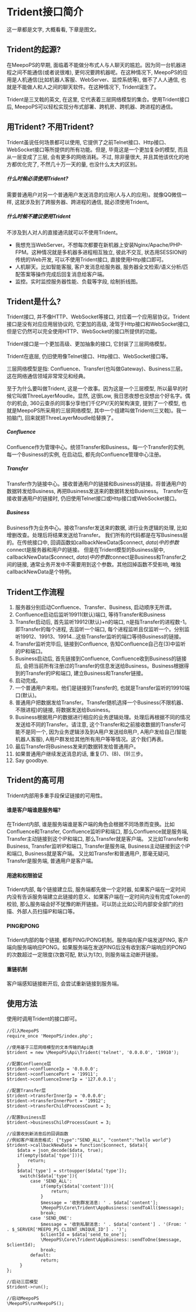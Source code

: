 # Trident接口简介

这一章都是文字, 大概看看, 下章是图文。

## Trident的起源?

在MeepoPS的早期, 面临着不能做分布式人与人聊天的尴尬。因为同一台机器进程之间不能通信(或者说很难), 更何况要跨机器呢。在这种情况下, MeepoPS的应用是人机通信(比如机器人客服、WebServer、监控系统等), 做不了人人通信, 也就是不能做人和人之间的聊天软件。在这种情况下, Trident诞生了。

Trident是三叉戟的英文, 在这里, 它代表着三层网络模型的集合。使用Trident接口后, MeepoPS可以轻松实现分布式部署、跨机房、跨机器、跨进程的通信。

## 用Trident? 不用Trident?
Trident虽说任何场景都可以使用, 它提供了之前Telnet接口、Http接口、WebSocket接口等所提供的所有功能。但是, 毕竟这是一个更加复杂的模型, 而且从一层变成了三层, 会有更多的网络消耗。不过, 除非量很大, 并且其他该优化的地方都优化完了, 不然几十万一天的量, 也没什么太大的区别。

##### 什么时候必须使用Trident?
需要普通用户对另一个普通用户发送消息的应用(人与人的应用)。就像QQ微信一样, 这就涉及到了跨服务器、跨进程的通信, 就必须使用Trident。

##### 什么时候不建议使用Trident
不涉及到人对人的直接通讯就可以不使用Trident。
- 我想充当WebServer。不想每次都要在新机器上安装Nginx/Apache/PHP-FPM。这种情况就是多机器多进程相互独立, 彼此不交互, 状态用SESSION的传统的Web开发, 可以不使用Trident接口, 直接使用Http接口即可。
- 人机聊天。比如智能客服, 客户发消息给服务器, 服务器全文检索/语义分析/匹配答案等操作完成后回复消息给客户端。
- 监控。实时监控服务器性能、负载等字段, 绘制折线图。

## Trident是什么?

Trident接口, 并不像HTTP、WebSocket等接口, 对应着一个应用层协议。Trident接口是没有对应应用层协议的, 它更加的高级, 凌驾于Http接口和WebSocket接口, 但是它仍然可以完全使用HTTP、WebSocket的接口所提供的功能。

Trident接口是一个更加高级、更加抽象的接口, 它封装了三层网络模型。

Trident在底层, 仍旧使用像Telnet接口、Http接口、WebSocket接口等。

三层网络模型是指: Confluence、Transfer(也叫做Gateway)、Business三层。 这在网络通信领域非常常见和经典。

至于为什么要叫做Trident, 这是一个故事。因为这是一个三层模型, 所以最早的时候它叫做ThreeLayerMoudle。显然, 这很Low, 我日思夜想也没想出个好名字。偶尔的机会, 360云查杀的同事分享他们千亿PV/天的架构演变, 提到了一个模型, 也就是MeepoPS所采用的三层网络模型, 其中一个组建叫做Trident(三叉戟)。我一拍脑门, 回来就把ThreeLayerMoudle给替换了。

##### Confluence
Confluence作为管理中心。统领Transfer和Business。每一个Transfer的实例, 每一个Business的实例, 在启动后, 都先向Confluence管理中心注册。

##### Transfer
Transfer作为链接中心。接收普通用户的链接和Business的链接。将普通用户的数据转发给Business, 再把Business发送来的数据转发给Business。
Transfer在接收普通用户的链接时, 仍旧使用Telnet接口或Http接口或WebSocket接口。

##### Business
Business作为业务中心。接收Transfer发送来的数据, 进行业务逻辑的处理, 比如增删改查。处理后将结果发送给Transfer。
我们所有的代码都是在写Business层的。在传统接口中, 回调函数如callbackNewData($connect, $data)中的参数$connect是服务器和用户的链接。
但是在Trident模型的Business层中, callbackNewData($connect, $data)中的参数$connect是Business和Transfer之间的链接, 通常业务开发中不需要用到这个参数。其他回掉函数不受影响, 唯独callbackNewData是个特例。

## Trident工作流程

1. 服务器分别启动Confluence、Transfer、Business, 启动顺序无所谓。
2. Confluence启动后监听19911(默认)端口, 等待Transfer和Business
3. Transfer启动后, 首先监听19912(默认)+n的端口, n是指Transfer的进程数-1。即Transfer的每个进程, 去监听一个端口, 每个进程监听且仅监听一个。分别监听19912、19913、19914...这些Transfer监听的端口等待Business的链接。
4. Transfer监听完毕后, 链接到Confluence, 告知Confluence自己在(3)中监听的IP和端口。
5. Business启动后, 首先链接到Confluence, Confluence收到Business的链接后, 会把当前所有注册过的Transfer的信息发送给Business。Business根据得到的Transfer的IP和端口, 建立Business和Transfer链接。
6. 启动完成。
7. 一个普通用户来啦。他们是链接到Transfer的, 也就是Transfer监听的19910端口(默认)。
8. 普通用户把数据发给Transfer。Transfer随机选择一个Business(不限机器、不限进程)的链接, 将数据发送给Business。
9. Business根据用户的数据进行相应的业务逻辑处理。处理后再根据不同的情况发送给不同的Transfer。请注意, 这个Transfer和之前接收数据的Transfer可能不是同一个, 因为业务逻辑涉及到A用户发送给B用户, A用户发给自己(智能机器人客服), A用户群发给其他所有用户等等情况。这个我们再表。
10. 最后Transfer将Business发来的数据转发给普通用户。
11. 如果普通用户继续发送消息的话, 重复(7)、(8)、(9)三步。
12. Say goodbye.

## Trident的高可用
Trident内部用多重手段保证链接的可用性。

#### 谁是客户端谁是服务端?

在Trident内部, 谁是服务端谁是客户端的角色会根据不同场景而变换。比如Confluence和Transfer, Confluence监听IP和端口, 那么Confluence就是服务端, Transfer主动链接到这个IP和端口, 那么Transfer就是客户端。
又比如Transfer和Business, Transfer监听IP和端口, Transfer是服务端, Business主动链接到这个IP和端口, Business就是客户端。
又比如Transfer和普通用户, 那毫无疑问, Transfer是服务端, 普通用户是客户端。

#### 用途和权限验证 
Trident内部, 每个链接建立后, 服务端都先做一个定时器, 如果客户端在一定时间内没有告诉服务端建立此链接的意义、如果客户端在一定时间内没有完成Token的校验, 那么服务端会好不犹豫的断开链接。可以防止比如公司内部安全部门的扫描、外部人员扫描IP和端口等。

#### PING和PONG
Trident内部的每个链接, 都有PING/PONG机制。服务端向客户端发送PING, 客户端向服务端响应PONG。如果服务端在发送PING后没有收到客户端响应的PONG的次数超过一定限度(次数可配, 默认为1次), 则服务端主动断开链接。

#### 重链机制
客户端感知链接断开后, 会尝试重新链接到服务端。

## 使用方法
使用时调用Trident的接口即可。
```
//引入MeepoPS
require_once 'MeepoPS/index.php';

//使用基于三层网络模型的文本传输的Api类
$trident = new \MeepoPS\Api\Trident('telnet', '0.0.0.0', '19910');

//配置Confluence层
$trident->confluenceIp = '0.0.0.0';
$trident->confluencePort = '19911';
$trident->confluenceInnerIp = '127.0.0.1';

//配置Transfer层
$trident->transferInnerIp = '0.0.0.0';
$trident->transferInnerPort = '19912';
$trident->transferChildProcessCount = 3;

//配置Business层
$trident->businessChildProcessCount = 3;

//设置收到新消息后的回调函数
//例如客户端消息格式: {"type":"SEND_ALL", "content":"hello world"}
$trident->callbackNewData = function($connect, $data){
    $data = json_decode($data, true);
    if(empty($data['type'])){
        return;
    }
    $data['type'] = strtoupper($data['type']);
     switch($data['type']){
         case 'SEND_ALL':
             if(empty($data['content'])){
                 return;
             }
             $message = '收到群发消息: ' . $data['content'];
             \MeepoPS\Core\Trident\AppBusiness::sendToAll($message);
             break;
         case 'SEND_ONE':
             $message = '收到私聊消息: ' . $data['content'] . '(From: ' . $_SERVER['MEEPO_PS_CLIENT_UNIQUE_ID'] . ')';
             $clientId = $data['send_to_one'];
             \MeepoPS\Core\Trident\AppBusiness::sendToOne($message, $clientId);
             break;
         default:
             return;
     }
};

//启动三层模型
$trident->run();

//启动MeepoPS
\MeepoPS\runMeepoPS();
```